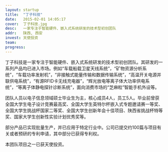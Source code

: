 ```yaml
---
layout: startup
title:  "丁子科技"
date:   2015-02-01 14:05:17
cover:	丁子科技.jpg
desc:	一家专注于智能硬件、嵌入式系统研发的技术型初创团队
addr:	陕西, 西安
invest:	天使投资
team:	
progress:
---
```


丁子科技是一家专注于智能硬件、嵌入式系统研发的技术型初创团队。其研发的一系列产品均已进入市场。例如“车载船载卫星天线系统”，“矿物资源分析系统”，“车载功率发射机”，“非接触式能量传输和数据传输系统”，“高温开关电源并联供电系统”，“有源RFID卡无线充电器”，“辉光放电等离子体大功率供电系统”，“等离子体静电探针诊断系统”，面向消费市场的“芝麻粒”智能手机外设等。

团队人员以电子信息领域硕士毕业生为主，核心成员4人，员工5人。毕业前曾获全国大学生电子设计竞赛最高奖、全国大学生英特尔杯嵌入式专题邀请赛一等奖、全国大学生挑战杯国家二等奖、全国大学生创新年会十佳项目、陕西省挑战杯特等奖、国家大学生创新性实验计划优秀奖等。

部分产品已实现批量生产，并已应用于特定行业中。公司已提交约100篇与项目有关或者预研的专利申请，其中部分已获得专利权。

本团队项目之一已获天使投资。
